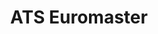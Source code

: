 ---
title: "ATS Euromaster"
url: /castell-newydd-emlyn-newcastle-emlyn/ats-euromaster/
shop: Autowerkstatt
---